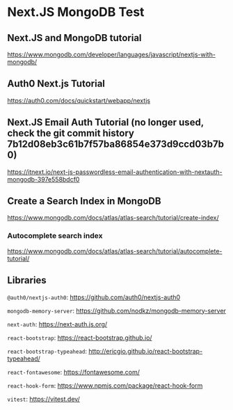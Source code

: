 # Next.JS MongoDB Test

## Next.JS and MongoDB tutorial

https://www.mongodb.com/developer/languages/javascript/nextjs-with-mongodb/

## Auth0 Next.js Tutorial

https://auth0.com/docs/quickstart/webapp/nextjs

## Next.JS Email Auth Tutorial (no longer used, check the git commit history 7b12d08eb3c61b7f57ba86854e373d9ccd03b7b0)

https://itnext.io/next-js-passwordless-email-authentication-with-nextauth-mongodb-397e558bdcf0

## Create a Search Index in MongoDB

https://www.mongodb.com/docs/atlas/atlas-search/tutorial/create-index/

### Autocomplete search index

https://www.mongodb.com/docs/atlas/atlas-search/tutorial/autocomplete-tutorial/

## Libraries
`@auth0/nextjs-auth0`: https://github.com/auth0/nextjs-auth0

`mongodb-memory-server`: https://github.com/nodkz/mongodb-memory-server

`next-auth`: https://next-auth.js.org/

`react-bootstrap`: https://react-bootstrap.github.io/

`react-bootstrap-typeahead`: http://ericgio.github.io/react-bootstrap-typeahead/

`react-fontawesome`: https://fontawesome.com/

`react-hook-form`: https://www.npmjs.com/package/react-hook-form

`vitest`: https://vitest.dev/